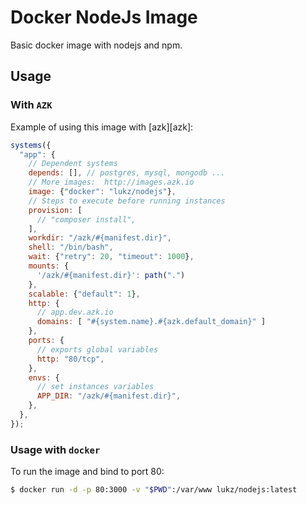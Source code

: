 # Docker NodeJs Image

Basic docker image with nodejs and npm.

## Usage

### With `AZK`

Example of using this image with [azk][azk]:

```javascript
systems({
  "app": {
    // Dependent systems
    depends: [], // postgres, mysql, mongodb ...
    // More images:  http://images.azk.io
    image: {"docker": "lukz/nodejs"},
    // Steps to execute before running instances
    provision: [
      // "composer install",
    ],
    workdir: "/azk/#{manifest.dir}",
    shell: "/bin/bash",
    wait: {"retry": 20, "timeout": 1000},
    mounts: {
      '/azk/#{manifest.dir}': path(".")
    },
    scalable: {"default": 1},
    http: {
      // app.dev.azk.io
      domains: [ "#{system.name}.#{azk.default_domain}" ]
    },
    ports: {
      // exports global variables
      http: "80/tcp",
    },
    envs: {
      // set instances variables
      APP_DIR: "/azk/#{manifest.dir}",
    },
  },
});
```

### Usage with `docker`

To run the image and bind to port 80:

```sh
$ docker run -d -p 80:3000 -v "$PWD":/var/www lukz/nodejs:latest
```